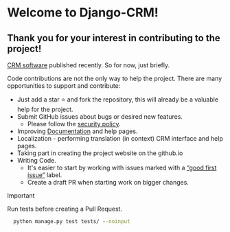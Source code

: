 # Welcome to Django-CRM!

## Thank you for your interest in contributing to the project! 

[CRM software](https://github.com/DjangoCRM/django-crm) published recently. So for now, just briefly.

Code contributions are not the only way to help the project. There are many opportunities to support and contribute:

- Just add a star ⭐️ and fork the repository, this will already be a valuable help for the project.
- Submit GitHub issues about bugs or desired new features.
  - Please follow the [security policy](https://github.com/DjangoCRM/django-crm?tab=security-ov-file#security-ov-file).
- Improving [Documentation](https://github.com/DjangoCRM/django-crm/tree/main/docs) and help pages.
- Localization - performing translation (in context) CRM interface and help pages.
- Taking part in creating the project website on the github.io
- Writing Code.
  - It's easier to start by working with issues marked with a [“good first issue”](https://github.com/DjangoCRM/django-crm/labels/good%20first%20issue) label.
  - Create a draft PR when starting work on bigger changes.  

> [!IMPORTANT]
> Run tests before creating a Pull Request.  
> 
> ```cmd
>   python manage.py test tests/ --noinput
> ```
